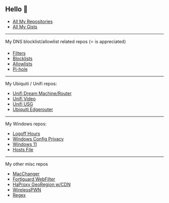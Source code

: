 ## Hello 👋


* [All My Repositories](https://github.com/SystemJargon?tab=repositories)
* [All My Gists](https://gist.github.com/SystemJargon)

----

My DNS blocklist/allowlist related repos (⭐ is appreciated)

* [Filters](https://github.com/systemjargon/filters)
* [Blocklists](https://github.com/systemjargon/blocklists)
* [Allowlists](https://github.com/systemjargon/allowlists)
* [Pi-hole](https://github.com/systemjargon/pi-hole)


----

My Ubiquiti / Unifi repos:

* [Unifi Dream Machine/Router](https://github.com/SystemJargon/unifi-udm-udr)
* [Unifi Video](https://github.com/SystemJargon/unifi-video)
* [Unifi USG](https://github.com/SystemJargon/unifi-usg)
* [Ubiquiti Edgerouter](https://github.com/SystemJargon/EdgeRouter)

----

My Windows repos:

* [Logoff Hours](https://github.com/SystemJargon/windows-logoff-hours)
* [Windows Config Privacy](https://github.com/SystemJargon/windows-config-privacy)
* [Windows 11](https://github.com/SystemJargon/Windows_11)
* [Hosts File](https://github.com/SystemJargon/windows-hosts-file)

----

My other misc repos

* [MacChanger](https://github.com/SystemJargon/mac-changer)
* [Fortiguard WebFilter](https://github.com/SystemJargon/fortiguard-webfilter)
* [HaProxy GeoRegion w/CDN](https://github.com/SystemJargon/haproxy-geo)
* [WirelessPWN](https://github.com/SystemJargon/wireless-pwn)
* [Regex](https://github.com/SystemJargon/regex)
  

<!-- end -->

